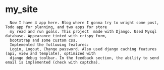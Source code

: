 # my_site

      Now I have 4 app here. Blog where I gonna try to wright some post, Todo app for planning, and two apps for store
      my read and run goals. This project  made with Django. Used Mysql database. Appearance tinted with crispy form,
      bootstrap and some custom css. 
      Implemented the following features:
      Login, Logout, Change password. Also used django caching features (api, view and template), optimized with 
      django debug toolbar. In the feedback section, the ability to send email is implemented (check with captcha).
